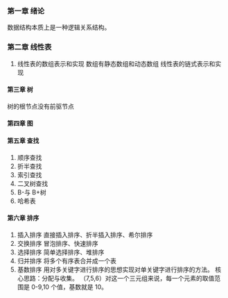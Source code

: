 ### 第一章 绪论

数据结构本质上是一种逻辑关系结构。

### 第二章 线性表

1. 线性表的数组表示和实现
   数组有静态数组和动态数组
   线性表的链式表示和实现

#### 第三章 树

树的根节点没有前驱节点

#### 第四章 图

#### 第五章 查找

1. 顺序查找
2. 折半查找
3. 索引查找
4. 二叉树查找
5. B-与 B+树
6. 哈希表

#### 第六章 排序

1. 插入排序
   直接插入排序、折半插入排序、希尔排序
2. 交换排序
   冒泡排序、快速排序
3. 选择排序
   简单选择排序、堆排序
4. 归并排序
   将多个有序表合并成一个表
5. 基数排序
   用对多关键字进行排序的思想实现对单关键字进行排序的方法。
   核心思路：分配与收集。
   （7,5,6）对这一个三元组来说，每一个元素的取值范围是 0-9,10 个值，基数就是 10。
